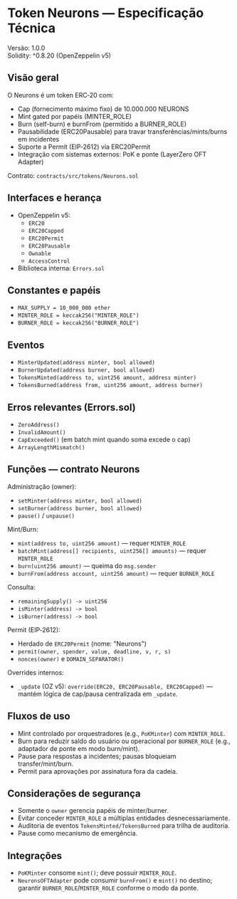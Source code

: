 # Token Neurons — Especificação Técnica

Versão: 1.0.0  
Solidity: ^0.8.20 (OpenZeppelin v5)

## Visão geral
O Neurons é um token ERC‑20 com:
- Cap (fornecimento máximo fixo) de 10.000.000 NEURONS
- Mint gated por papéis (MINTER_ROLE)
- Burn (self-burn) e burnFrom (permitido a BURNER_ROLE)
- Pausabilidade (ERC20Pausable) para travar transferências/mints/burns em incidentes
- Suporte a Permit (EIP‑2612) via ERC20Permit
- Integração com sistemas externos: PoK e ponte (LayerZero OFT Adapter)

Contrato: `contracts/src/tokens/Neurons.sol`

## Interfaces e herança
- OpenZeppelin v5:
  - `ERC20`
  - `ERC20Capped`
  - `ERC20Permit`
  - `ERC20Pausable`
  - `Ownable`
  - `AccessControl`
- Biblioteca interna: `Errors.sol`

## Constantes e papéis
- `MAX_SUPPLY = 10_000_000 ether`
- `MINTER_ROLE = keccak256("MINTER_ROLE")`
- `BURNER_ROLE = keccak256("BURNER_ROLE")`

## Eventos
- `MinterUpdated(address minter, bool allowed)`
- `BurnerUpdated(address burner, bool allowed)`
- `TokensMinted(address to, uint256 amount, address minter)`
- `TokensBurned(address from, uint256 amount, address burner)`

## Erros relevantes (Errors.sol)
- `ZeroAddress()`
- `InvalidAmount()`
- `CapExceeded()` (em batch mint quando soma excede o cap)
- `ArrayLengthMismatch()`

## Funções — contrato Neurons

Administração (owner):
- `setMinter(address minter, bool allowed)`
- `setBurner(address burner, bool allowed)`
- `pause()` / `unpause()`

Mint/Burn:
- `mint(address to, uint256 amount)` — requer `MINTER_ROLE`
- `batchMint(address[] recipients, uint256[] amounts)` — requer `MINTER_ROLE`
- `burn(uint256 amount)` — queima do `msg.sender`
- `burnFrom(address account, uint256 amount)` — requer `BURNER_ROLE`

Consulta:
- `remainingSupply() -> uint256`
- `isMinter(address) -> bool`
- `isBurner(address) -> bool`

Permit (EIP‑2612):
- Herdado de `ERC20Permit` (nome: "Neurons")
- `permit(owner, spender, value, deadline, v, r, s)`
- `nonces(owner)` e `DOMAIN_SEPARATOR()`

Overrides internos:
- `_update` (OZ v5): `override(ERC20, ERC20Pausable, ERC20Capped)` — mantém lógica de cap/pausa centralizada em `_update`.

## Fluxos de uso
- Mint controlado por orquestradores (e.g., `PoKMinter`) com `MINTER_ROLE`.
- Burn para reduzir saldo do usuário ou operacional por `BURNER_ROLE` (e.g., adaptador de ponte em modo burn/mint).
- Pause para respostas a incidentes; pausas bloqueiam transfer/mint/burn.
- Permit para aprovações por assinatura fora da cadeia.

## Considerações de segurança
- Somente o `owner` gerencia papéis de minter/burner.
- Evitar conceder `MINTER_ROLE` a múltiplas entidades desnecessariamente.
- Auditoria de eventos `TokensMinted/TokensBurned` para trilha de auditoria.
- Pause como mecanismo de emergência.

## Integrações
- `PoKMinter` consome `mint()`; deve possuir `MINTER_ROLE`.
- `NeuronsOFTAdapter` pode consumir `burnFrom()` e `mint()` no destino; garantir `BURNER_ROLE`/`MINTER_ROLE` conforme o modo da ponte.
